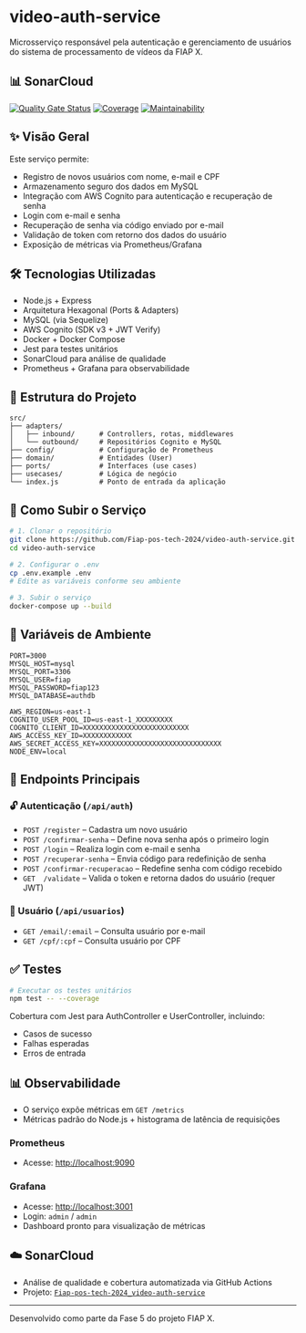 # video-auth-service

Microsserviço responsável pela autenticação e gerenciamento de usuários do sistema de processamento de vídeos da FIAP X.

## 📊 SonarCloud

[![Quality Gate Status](https://sonarcloud.io/api/project_badges/measure?project=Fiap-pos-tech-2024_video-auth-service&metric=alert_status)](https://sonarcloud.io/dashboard?id=Fiap-pos-tech-2024_video-auth-service)
[![Coverage](https://sonarcloud.io/api/project_badges/measure?project=Fiap-pos-tech-2024_video-auth-service&metric=coverage)](https://sonarcloud.io/dashboard?id=Fiap-pos-tech-2024_video-auth-service)
[![Maintainability](https://sonarcloud.io/api/project_badges/measure?project=Fiap-pos-tech-2024_video-auth-service&metric=sqale_rating)](https://sonarcloud.io/dashboard?id=Fiap-pos-tech-2024_video-auth-service)


## ✨ Visão Geral

Este serviço permite:

- Registro de novos usuários com nome, e-mail e CPF  
- Armazenamento seguro dos dados em MySQL  
- Integração com AWS Cognito para autenticação e recuperação de senha  
- Login com e-mail e senha  
- Recuperação de senha via código enviado por e-mail  
- Validação de token com retorno dos dados do usuário  
- Exposição de métricas via Prometheus/Grafana  

## 🛠️ Tecnologias Utilizadas

- Node.js + Express  
- Arquitetura Hexagonal (Ports & Adapters)  
- MySQL (via Sequelize)  
- AWS Cognito (SDK v3 + JWT Verify)  
- Docker + Docker Compose  
- Jest para testes unitários  
- SonarCloud para análise de qualidade  
- Prometheus + Grafana para observabilidade  

## 📁 Estrutura do Projeto

```
src/
├── adapters/
│   ├── inbound/      # Controllers, rotas, middlewares
│   └── outbound/     # Repositórios Cognito e MySQL
├── config/           # Configuração de Prometheus
├── domain/           # Entidades (User)
├── ports/            # Interfaces (use cases)
├── usecases/         # Lógica de negócio
└── index.js          # Ponto de entrada da aplicação
```

## 🚀 Como Subir o Serviço

```bash
# 1. Clonar o repositório
git clone https://github.com/Fiap-pos-tech-2024/video-auth-service.git
cd video-auth-service

# 2. Configurar o .env
cp .env.example .env
# Edite as variáveis conforme seu ambiente

# 3. Subir o serviço
docker-compose up --build
```

## 🔐 Variáveis de Ambiente

```env
PORT=3000
MYSQL_HOST=mysql
MYSQL_PORT=3306
MYSQL_USER=fiap
MYSQL_PASSWORD=fiap123
MYSQL_DATABASE=authdb

AWS_REGION=us-east-1
COGNITO_USER_POOL_ID=us-east-1_XXXXXXXXX
COGNITO_CLIENT_ID=XXXXXXXXXXXXXXXXXXXXXXXXXX
AWS_ACCESS_KEY_ID=XXXXXXXXXXXX
AWS_SECRET_ACCESS_KEY=XXXXXXXXXXXXXXXXXXXXXXXXXXXXXX
NODE_ENV=local
```

## 📌 Endpoints Principais

### 🔓 Autenticação (`/api/auth`)

- `POST /register` – Cadastra um novo usuário  
- `POST /confirmar-senha` – Define nova senha após o primeiro login  
- `POST /login` – Realiza login com e-mail e senha  
- `POST /recuperar-senha` – Envia código para redefinição de senha  
- `POST /confirmar-recuperacao` – Redefine senha com código recebido  
- `GET  /validate` – Valida o token e retorna dados do usuário (requer JWT)  

### 👤 Usuário (`/api/usuarios`)

- `GET /email/:email` – Consulta usuário por e-mail  
- `GET /cpf/:cpf` – Consulta usuário por CPF  

## ✅ Testes

```bash
# Executar os testes unitários
npm test -- --coverage
```

Cobertura com Jest para AuthController e UserController, incluindo:

- Casos de sucesso  
- Falhas esperadas  
- Erros de entrada  

## 📊 Observabilidade

- O serviço expõe métricas em `GET /metrics`  
- Métricas padrão do Node.js + histograma de latência de requisições  

### Prometheus

- Acesse: [http://localhost:9090](http://localhost:9090)

### Grafana

- Acesse: [http://localhost:3001](http://localhost:3001)  
- Login: `admin` / `admin`  
- Dashboard pronto para visualização de métricas  

## ☁️ SonarCloud

- Análise de qualidade e cobertura automatizada via GitHub Actions  
- Projeto: [`Fiap-pos-tech-2024_video-auth-service`](https://sonarcloud.io/summary/new_code?id=Fiap-pos-tech-2024_video-auth-service)

---

Desenvolvido como parte da Fase 5 do projeto FIAP X.
